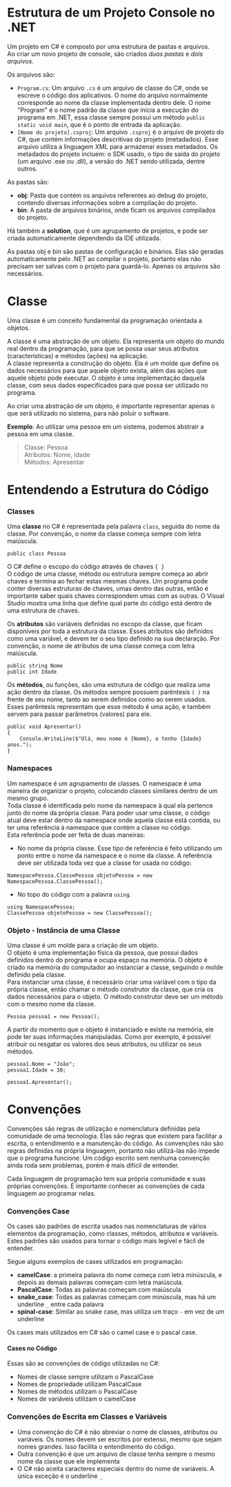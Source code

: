 
# Estrutura de um Projeto Console no .NET

Um projeto em C# é composto por uma estrutura de pastas e arquivos.  
Ao criar um novo projeto de console, são criados *duas pastas* e *dois arquivos*.

Os arquivos são:
- `Program.cs`: Um arquivo `.cs` é um arquivo de classe do C#, onde se escreve o código dos aplicativos. O nome do arquivo normalmente corresponde ao nome da classe implementada dentro dele. O nome "Program" é o nome padrão da classe que inicia a execução do programa em .NET, essa classe sempre possui um método `public static void main`, que é o ponto de entrada da aplicação.  
- `[Nome do projeto].csproj`: Um arquivo `.csproj` é o arquivo de projeto do C#, que contém informações descritivas do projeto (metadados). Esse arquivo utiliza a linguagem XML para armazenar esses metadados.
Os metadados do projeto incluem: o SDK usado, o tipo de saída do projeto (um arquivo .exe ou .dll), a versão do .NET sendo utilizada, dentre outros.

As pastas são:
- **obj**: Pasta que contém os arquivos referentes ao debug do projeto, contendo diversas informações sobre a compilação do projeto.  
- **bin**: A pasta de arquivos binários, onde ficam os arquivos compilados do projeto.

Há também a **solution**, que é um agrupamento de projetos, e pode ser criada automaticamente dependendo da IDE utilizada.

As pastas obj e bin são pastas de configuração e binários. Elas são geradas automaticamente pelo .NET ao compilar o projeto, portanto elas não precisam ser salvas com o projeto para guardá-lo. Apenas os arquivos são necessários.

# Classe

Uma classe é um conceito fundamental da programação orientada a objetos.

A classe é uma abstração de um objeto. Ela representa um objeto do mundo real dentro da programação, para que se possa usar seus atributos (características) e métodos (ações) na aplicação.  
A classe representa a construção do objeto. Ela é um molde que define os dados necessários para que aquele objeto exista, além das ações que aquele objeto pode executar. O objeto é uma implementação daquela classe, com seus dados especificados para que possa ser utilizado no programa.

Ao criar uma abstração de um objeto, é importante representar apenas o que será utilizado no sistema, para não poluir o software.  

**Exemplo**: Ao utilizar uma pessoa em um sistema, podemos abstrair a pessoa em uma classe.
> Classe: Pessoa  
> Atributos: Nome, Idade  
> Métodos: Apresentar

# Entendendo a Estrutura do Código

### Classes

Uma **classe** no C# é representada pela palavra `class`, seguida do nome da classe. Por convenção, o nome da classe começa sempre com letra maiúscula.

```
public class Pessoa
```

O C# define o escopo do código através de chaves `{ }`  
O código de uma classe, método ou estrutura sempre começa ao abrir chaves e termina ao fechar estas mesmas chaves. Um programa pode conter diversas estruturas de chaves, umas dentro das outras, então é importante saber quais chaves correspondem umas com as outras. O Visual Studio mostra uma linha que define qual parte do código está dentro de uma estrutura de chaves.

Os **atributos** são variáveis definidas no escopo da classe, que ficam disponíveis por toda a estrutura da classe. Esses atributos são definidos como uma variável, e devem ter o seu tipo definido na sua declaração. Por convenção, o nome de atributos de uma classe começa com letra maiúscula.

```
public string Nome
public int Idade
```

Os **métodos**, ou funções, são uma estrutura de código que realiza uma ação dentro da classe. Os métodos sempre possuem parêntesis `( )` na frente de seu nome, tanto ao serem definidos como ao serem usados. Esses parêntesis representam que esse método é uma ação, e também servem para passar parâmetros (valores) para ele.

```
public void Apresentar()
{
	Console.WriteLine($"Olá, meu nome é {Nome}, e tenho {Idade} anos.");
}
```

### Namespaces

Um namespace é um agrupamento de classes. O namespace é uma maneira de organizar o projeto, colocando classes similares dentro de um mesmo grupo.  
Toda classe é identificada pelo nome da namespace à qual ela pertence junto do nome da própria classe. Para poder usar uma classe, o código atual deve estar dentro da namespace onde aquela classe está contida, ou ter uma referência à namespace que contém a classe no código.  
Esta referência pode ser feita de duas maneiras:
- No nome da própria classe. Esse tipo de referência é feito utilizando um ponto entre o nome da namespace e o nome da classe. A referência deve ser utilizada toda vez que a classe for usada no código:  
```
NamespacePessoa.ClassePessoa objetoPessoa = new NamespacePessoa.ClassePessoa();
```
- No topo do código com a palavra `using`.
```
using NamespacePessoa;
ClassePessoa objetoPessoa = new ClassePessoa();
```

### Objeto - Instância de uma Classe

Uma classe é um molde para a criação de um objeto.  
O objeto é uma implementação física da pessoa, que possui dados definidos dentro do programa e ocupa espaço na memória. O objeto é criado na memória do computador ao instanciar a classe, seguindo o molde definido pela classe.  
Para instanciar uma classe, é necessário criar uma variável com o tipo da própria classe, então chamar o método construtor da classe, que cria os dados necessários para o objeto. O método construtor deve ser um método com o mesmo nome da classe.
```
Pessoa pessoa1 = new Pessoa();
```

A partir do momento que o objeto é instanciado e existe na memória, ele pode ter suas informações manipuladas. Como por exemplo, é possível atribuir ou resgatar os valores dos seus atributos, ou utilizar os seus métodos.
```
pessoa1.Nome = "João";
pessoa1.Idade = 30;
	
pessoa1.Apresentar();
```

# Convenções

Convenções são regras de utilização e nomenclatura definidas pela comunidade de uma tecnologia. Elas são regras que existem para facilitar a escrita, o entendimento e a manutenção do código.
As convenções não são regras definidas na própria linguagem, portanto não utilizá-las não impede que o programa funcione. Um código escrito sem nenhuma convenção ainda roda sem problemas, porém é mais difícil de entender.

Cada linguagem de programação tem sua própria comunidade e suas próprias convenções. É importante conhecer as convenções de cada linguagem ao programar nelas.

### Convenções Case

Os cases são padrões de escrita usados nas nomenclaturas de vários elementos da programação, como classes, métodos, atributos e variáveis. Estes padrões são usados para tornar o código mais legível e fácil de entender.

Segue alguns exemplos de cases utilizados em programação:
- **camelCase**: a primeira palavra do nome começa com letra minúscula, e depois as demais palavras começam com letra maiúscula.
- **PascalCase**: Todas as palavras começam com maiúscula
- **snake_case**: Todas as palavras começam com minúscula, mas há um underline `_` entre cada palavra
- **spinal-case**: Similar ao snake case, mas utiliza um traço `-` em vez de um underline

Os cases mais utilizados em C# são o camel case e o pascal case.

#### Cases no Código

Essas são as convenções de código utilizadas no C#:
- Nomes de classe sempre utilizam o PascalCase
- Nomes de propriedade utilizam PascalCase
- Nomes de métodos utilizam o PascalCase
- Nomes de variáveis utilizam o camelCase

### Convenções de Escrita em Classes e Variáveis

- Uma convenção do C# é não abreviar o nome de classes, atributos ou variáveis. Os nomes devem ser escritos por extenso, mesmo que sejam nomes grandes. Isso facilita o entendimento do código.
- Outra convenção é que um arquivo de classe tenha sempre o mesmo nome da classe que ele implementa
- O C# não aceita caracteres especiais dentro do nome de variáveis. A única exceção é o underline `_`
